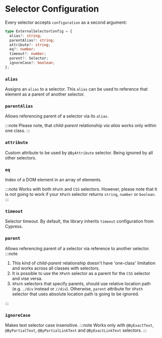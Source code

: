 # Selector Configuration

Every selector accepts `configuration` as a second argument:

```typescript
type ExternalSelectorConfig = {
  alias?: string;
  parentAlias?: string;
  attribute?: string;
  eq?: number;
  timeout?: number;
  parent?: Selector;
  ignoreCase?: boolean;
};
```

### `alias`

Assigns an `alias` to a selector. This `alias` can be used to reference that element as a parent of another selector.

### `parentAlias`

Allows referencing parent of a selector via its `alias`.

:::note
Please note, that _child-parent_ relationship _via alias_ works only within one class.
:::

### `attribute`

Custom attribute to be used by `@ByAttribute` selector. Being ignored by all other selectors.

### `eq`

Index of a DOM element in an array of elements.

:::note
Works with both `XPath` and `CSS` selectors. However, please note that it is not going to work if your `XPath` selector returns `string`, `number` or `boolean`.
:::

### `timeout`

Selector timeout. By default, the library inherits `timeout` configuration from Cypress.

### `parent`

Allows referencing parent of a selector via reference to another selector.
:::note

1. This kind of _child-parent_ relationship doesn't have 'one-class' limitation and works across all classes with selectors.
2. It is possible to use the `XPath` selector as a parent for the `CSS` selector and vise versa.
3. `XPath` selectors that specify parents, should use relative location path (e.g. `./div` instead or `//div`). Otherwise, `parent` attribute for `XPath` selector that uses absolute location path is going to be ignored.

:::

### `ignoreCase`

Makes text selector case insensitive.
:::note
Works only with `@ByExactText`, `@ByPartialText`, `@ByPartialLinkText` and `@ByExactLinkText` selectors.
:::
